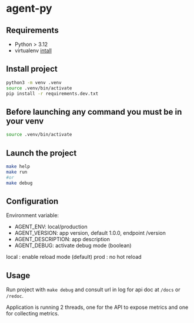 # agent-py

## Requirements

- Python > 3.12
- virtualenv [intall](https://virtualenv.pypa.io/en/latest/installation.html)

## Install project
```sh
python3 -m venv .venv
source .venv/bin/activate
pip install -r requirements.dev.txt
```

## Before launching any command you must be in your venv
```sh
source .venv/bin/activate
```

## Launch the project
```sh
make help
make run
#or
make debug
```

## Configuration

Environment variable:

- AGENT_ENV: local/production
- AGENT_VERSION: app version, default 1.0.0, endpoint /version
- AGENT_DESCRIPTION: app description
- AGENT_DEBUG: activate debug mode (boolean)

local : enable reload mode (default)
prod : no hot reload

## Usage

Run project with `make debug` and consult url in log for api doc at `/docs` or `/redoc`.

Application is running 2 threads, one for the API to expose metrics and one for collecting metrics.

